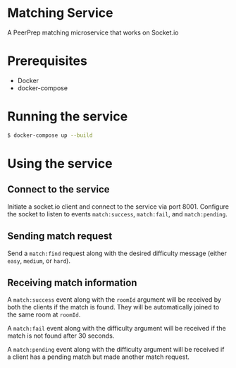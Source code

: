# Matching Service
A PeerPrep matching microservice that works on Socket.io

# Prerequisites
- Docker
- docker-compose

# Running the service
```sh
$ docker-compose up --build
```

# Using the service
## Connect to the service
Initiate a socket.io client and connect to the service via port 8001. Configure the socket to listen to events `match:success`, `match:fail`, and `match:pending`.

## Sending match request
Send a `match:find` request along with the desired difficulty message (either `easy`, `medium`, or `hard`).

## Receiving match information
A `match:success` event along with the `roomId` argument will be received by both the clients if the match is found. They will be automatically joined to the same room at `roomId`.

A `match:fail` event along with the difficulty argument will be received if the match is not found after 30 seconds.

A `match:pending` event along with the difficulty argument will be received if a client has a pending match but made another match request.
